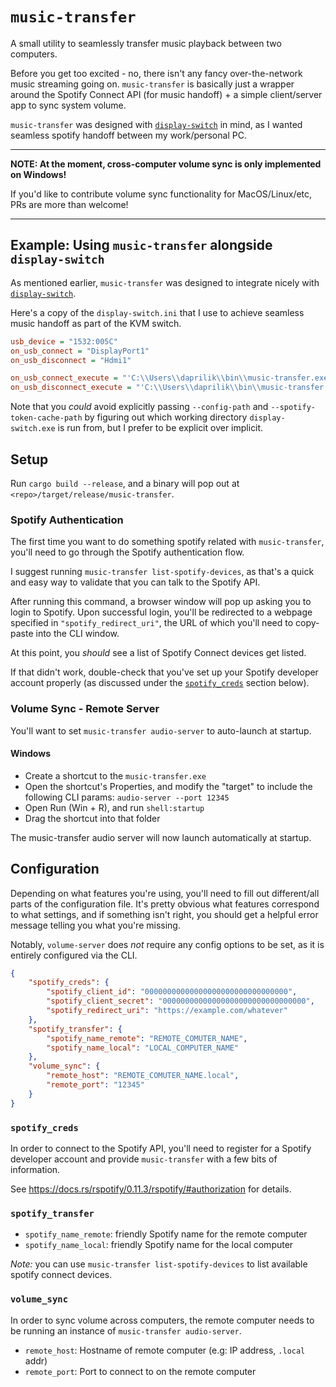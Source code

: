 # `music-transfer`

A small utility to seamlessly transfer music playback between two computers.

Before you get too excited - no, there isn't any fancy over-the-network music
streaming going on. `music-transfer` is basically just a wrapper around the
Spotify Connect API (for music handoff) + a simple client/server app to sync
system volume.

`music-transfer` was designed with
[`display-switch`](https://github.com/haimgel/display-switch) in mind, as I
wanted seamless spotify handoff between my work/personal PC.

* * *

**NOTE: At the moment, cross-computer volume sync is only implemented on
Windows!**

If you'd like to contribute volume sync functionality for MacOS/Linux/etc, PRs
are more than welcome!

* * *

## Example: Using `music-transfer` alongside `display-switch`

As mentioned earlier, `music-transfer` was designed to integrate nicely with
[`display-switch`](https://github.com/haimgel/display-switch).

Here's a copy of the `display-switch.ini` that I use to achieve seamless music
handoff as part of the KVM switch.

```ini
usb_device = "1532:005C"
on_usb_connect = "DisplayPort1"
on_usb_disconnect = "Hdmi1"

on_usb_connect_execute = "'C:\\Users\\daprilik\\bin\\music-transfer.exe' --config-path 'C:\\Users\\daprilik\\bin\\music_transfer_config.json' --spotify-token-cache-path 'C:\\Users\\daprilik\\bin\\.spotify_token_cache.json' transfer local --sync-volume --spotify"
on_usb_disconnect_execute = "'C:\\Users\\daprilik\\bin\\music-transfer.exe' --config-path 'C:\\Users\\daprilik\\bin\\music_transfer_config.json' --spotify-token-cache-path 'C:\\Users\\daprilik\\bin\\.spotify_token_cache.json' transfer remote --sync-volume --spotify"
```

Note that you _could_ avoid explicitly passing `--config-path` and
`--spotify-token-cache-path` by figuring out which working directory
`display-switch.exe` is run from, but I prefer to be explicit over implicit.

## Setup

Run `cargo build --release`, and a binary will pop out at
`<repo>/target/release/music-transfer`.

### Spotify Authentication

The first time you want to do something spotify related with `music-transfer`,
you'll need to go through the Spotify authentication flow.

I suggest running `music-transfer list-spotify-devices`, as that's a quick and
easy way to validate that you can talk to the Spotify API.

After running this command, a browser window will pop up asking you to login to
Spotify. Upon successful login, you'll be redirected to a webpage specified in
`"spotify_redirect_uri"`, the URL of which you'll need to copy-paste into the
CLI window.

At this point, you *should* see a list of Spotify Connect devices get listed.

If that didn't work, double-check that you've set up your Spotify developer
account properly (as discussed under the [`spotify_creds`](#spotifycreds)
section below).

### Volume Sync - Remote Server

You'll want to set `music-transfer audio-server` to auto-launch at startup.

#### Windows

- Create a shortcut to the `music-transfer.exe`
- Open the shortcut's Properties, and modify the "target" to include the
  following CLI params: `audio-server --port 12345`
- Open Run (Win + R), and run `shell:startup`
- Drag the shortcut into that folder

The music-transfer audio server will now launch automatically at startup.

## Configuration

Depending on what features you're using, you'll need to fill out different/all
parts of the configuration file. It's pretty obvious what features correspond to
what settings, and if something isn't right, you should get a helpful error
message telling you what you're missing.

Notably, `volume-server` does _not_ require any config options to be set, as it
is entirely configured via the CLI.

```json
{
    "spotify_creds": {
        "spotify_client_id": "00000000000000000000000000000000",
        "spotify_client_secret": "00000000000000000000000000000000",
        "spotify_redirect_uri": "https://example.com/whatever"
    },
    "spotify_transfer": {
        "spotify_name_remote": "REMOTE_COMUTER_NAME",
        "spotify_name_local": "LOCAL_COMPUTER_NAME"
    },
    "volume_sync": {
        "remote_host": "REMOTE_COMUTER_NAME.local",
        "remote_port": "12345"
    }
}
```

### `spotify_creds`

In order to connect to the Spotify API, you'll need to register for a Spotify
developer account and provide `music-transfer` with a few bits of information.

See <https://docs.rs/rspotify/0.11.3/rspotify/#authorization> for details.

### `spotify_transfer`

- `spotify_name_remote`: friendly Spotify name for the remote computer
- `spotify_name_local`: friendly Spotify name for the local computer

_Note:_ you can use `music-transfer list-spotify-devices` to list available
spotify connect devices.

### `volume_sync`

In order to sync volume across computers, the remote computer needs to be
running an instance of `music-transfer audio-server`.

- `remote_host`: Hostname of remote computer (e.g: IP address, `.local` addr)
- `remote_port`: Port to connect to on the remote computer

